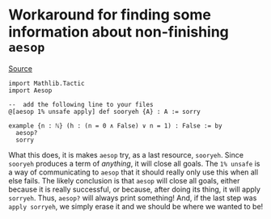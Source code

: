 #  Workaround for finding some information about non-finishing `aesop`

[Source](https://leanprover.zulipchat.com/#narrow/stream/113488-general/topic/non-finishing.20.60aesop.3F.60/near/404962767)

```lean
import Mathlib.Tactic
import Aesop

--  add the following line to your files
@[aesop 1% unsafe apply] def sooryeh {A} : A := sorry

example {n : ℕ} (h : (n = 0 ∧ False) ∨ n = 1) : False := by
  aesop?
  sorry
```

What this does, it is makes `aesop` try, as a last resource, `sooryeh`.
Since `sooryeh` produces a term of *anything*, it will close all goals.
The `1% unsafe` is a way of communicating to `aesop` that it should really only use this when all else fails.
The likely conclusion is that `aesop` will close all goals, either because it is really successful,
or because, after doing its thing, it will apply `sorryeh`.
Thus, `aesop?` will always print something!
And, if the last step was `apply sorryeh`, we simply erase it and we should be where we wanted to be!
